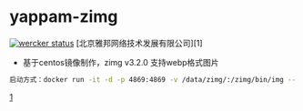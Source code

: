 # yappam-zimg
[![wercker status](https://app.wercker.com/status/6a490a7d994041886dd2783ffa6dbc03/s/master "wercker status")](https://app.wercker.com/project/byKey/6a490a7d994041886dd2783ffa6dbc03)
[北京雅邦网络技术发展有限公司][1]

* 基于centos镜像制作，zimg v3.2.0 支持webp格式图片

```bash
启动方式：docker run -it -d -p 4869:4869 -v /data/zimg/:/zimg/bin/img --name zimg wangyp0701/zimg
```

[1](http://www.yappam.com)

